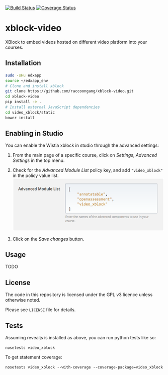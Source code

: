 [![Build Status](https://travis-ci.org/raccoongang/xblock-video.svg?branch=dev)](https://travis-ci.org/raccoongang/xblock-video)
[![Coverage Status](https://coveralls.io/repos/github/raccoongang/xblock-video/badge.svg?branch=dev)](https://coveralls.io/github/raccoongang/xblock-video?branch=dev)

# xblock-video
XBlock to embed videos hosted on different video platform into your courses.

## Installation

```bash
sudo -sHu edxapp
source ~/edxapp_env
# Clone and install xblock
git clone https://github.com/raccoongang/xblock-video.git
cd xblock-video
pip install -e .
# Install external JavaScript dependencies
cd video_xblock/static
bower install
```

## Enabling in Studio
You can enable the Wistia xblock in studio through the advanced
settings:

1. From the main page of a specific course, click on *Settings*,
   *Advanced Settings* in the top menu.
1. Check for the *Advanced Module List* policy key, and add
   `"video_xblock"` in the policy value list.
   ![Advanced Module List](doc/img/advanced_settings.png)

1. Click on the *Save changes* button.

## Usage

TODO

## License

The code in this repository is licensed under the GPL v3 licence unless otherwise noted.

Please see `LICENSE` file for details.


## Tests

Assuming revealjs is installed as above, you can run python tests like so:

```nosetests video_xblock```

To get statement coverage:

```nosetests video_xblock --with-coverage --coverage-package=video_xblock```


